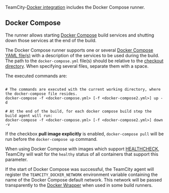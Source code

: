 [//]: # (title: Docker Compose)
[//]: # (auxiliary-id: Docker Compose)

TeamCity-[Docker integration](integrating-teamcity-with-docker.md) includes the Docker Compose runner.

<include src="integrating-teamcity-with-docker.md" include-id="reqs-supported-env"/>

## Docker Compose

<chunk include-id="docker-compose">

The runner allows starting [Docker Compose](https://docs.docker.com/compose/) build services and shutting down those services at the end of the build.

The Docker Compose runner supports one or several [Docker Compose YAML file(s)](https://docs.docker.com/compose/compose-file/compose-file-v2/) with a description of the services to be used during the build. The path to the `docker-compose.yml` file(s) should be relative to the [checkout directory](build-checkout-directory.md). When specifying several files, separate them with a space.

The executed commands are:

```Shell

# The commands are executed with the current working directory, where the docker-compose file resides.
docker-compose -f <docker-compose.yml> [-f <docker-compose2.yml>] up -d

# At the end of the build, for each docker compose build step the build agent will run:
docker-compose -f <docker-compose.yml> [-f <docker-compose2.yml>] down -v
```


If the checkbox __pull image explicitly__ is enabled, `docker-compose pull` will be run before the `docker-compose up` command.

When using Docker Compose with images which support [HEALTHCHECK](https://docs.docker.com/engine/reference/builder/#healthcheck), TeamCity will wait for the `healthy` status of all containers that support this parameter.

If the start of Docker Compose was successful, the TeamCity agent will register the `TEAMCITY_DOCKER_NETWORK` environment variable containing the name of the Docker Compose default network. This network will be passed transparently to the [Docker Wrapper](integrating-teamcity-with-docker.md#docker-wrapper-1) when used in some build runners. 

</chunk>
